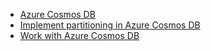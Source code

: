 
- [Azure Cosmos DB](Azure%20Cosmos%20DB.md)
- [Implement partitioning in Azure Cosmos DB](Implement%20partitioning%20in%20Azure%20Cosmos%20DB.md)
- [Work with Azure Cosmos DB](Work%20with%20Azure%20Cosmos%20DB.md)
